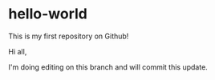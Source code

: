 # hello-world
This is my first repository on Github!

Hi all,

I'm doing editing on this branch and will commit this update.
